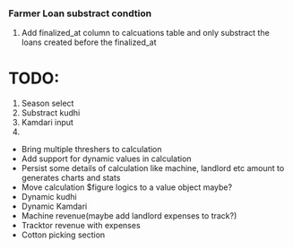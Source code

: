 ### Farmer Loan substract condtion

1. Add finalized_at column to calcuations table and only substract the loans created before the finalized_at

# TODO:

1. Season select
2. Substract kudhi
3. Kamdari input
4.

-   Bring multiple threshers to calculation
-   Add support for dynamic values in calculation
-   Persist some details of calculation like machine, landlord etc amount to generates charts and stats
-   Move calculation $figure logics to a value object maybe?
-   Dynamic kudhi
-   Dynamic Kamdari
-   Machine revenue(maybe add landlord expenses to track?)
-   Tracktor revenue with expenses
-   Cotton picking section
